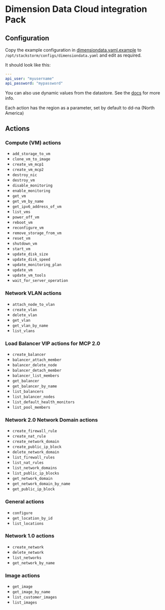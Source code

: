 # Dimension Data Cloud integration Pack

## Configuration


Copy the example configuration in [dimensiondata.yaml.example](./dimensiondata.yaml.example)
to `/opt/stackstorm/configs/dimensiondata.yaml` and edit as required.

It should look like this:
```yaml
---
api_user: "myusername"
api_password: "mypassword"
```

You can also use dynamic values from the datastore. See the
[docs](https://docs.stackstorm.com/reference/pack_configs.html) for more info.

Each action has the region as a parameter, set by default to dd-na (North America)

## Actions

### Compute (VM) actions 

* `add_storage_to_vm`
* `clone_vm_to_image`
* `create_vm_mcp1`
* `create_vm_mcp2`
* `destroy_nic`
* `destroy_vm`
* `disable_monitoring`
* `enable_monitoring`
* `get_vm`
* `get_vm_by_name`
* `get_ipv6_address_of_vm`
* `list_vms`
* `power_off_vm`
* `reboot_vm`
* `reconfigure_vm`
* `remove_storage_from_vm`
* `reset_vm`
* `shutdown_vm`
* `start_vm`
* `update_disk_size`
* `update_disk_speed`
* `update_monitoring_plan`
* `update_vm`
* `update_vm_tools`
* `wait_for_server_operation`

### Network VLAN actions

* `attach_node_to_vlan`
* `create_vlan`
* `delete_vlan`
* `get_vlan`
* `get_vlan_by_name`
* `list_vlans`

### Load Balancer VIP actions for MCP 2.0

* `create_balancer`
* `balancer_attach_member`
* `balancer_delete_node`
* `balancer_detach_member`
* `balancer_list_members`
* `get_balancer`
* `get_balancer_by_name`
* `list_balancers`
* `list_balancer_nodes`
* `list_default_health_monitors`
* `list_pool_members`

### Network 2.0 Network Domain actions

* `create_firewall_rule`
* `create_nat_rule`
* `create_network_domain`
* `create_public_ip_block`
* `delete_network_domain`
* `list_firewall_rules`
* `list_nat_rules`
* `list_network_domains`
* `list_public_ip_blocks`
* `get_network_domain`
* `get_network_domain_by_name`
* `get_public_ip_block`

### General actions

* `configure`
* `get_location_by_id`
* `list_locations`

### Network 1.0 actions

* `create_network`
* `delete_network`
* `list_networks`
* `get_network_by_name`

### Image actions

* `get_image`
* `get_image_by_name`
* `list_customer_images`
* `list_images`
